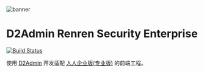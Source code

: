 ![banner](https://raw.githubusercontent.com/d2-projects/d2-admin-renren-security-enterprise/master/doc/image/banner.png)

# D2Admin Renren Security Enterprise

[![Build Status](https://www.travis-ci.org/d2-projects/d2-admin-renren-security-enterprise.svg?branch=master)](https://www.travis-ci.org/d2-projects/d2-admin-renren-security-enterprise)

使用 [D2Admin](https://github.com/d2-projects/d2-admin) 开发适配 [人人企业版(专业版)](https://www.renren.io/enterprise) 的前端工程。